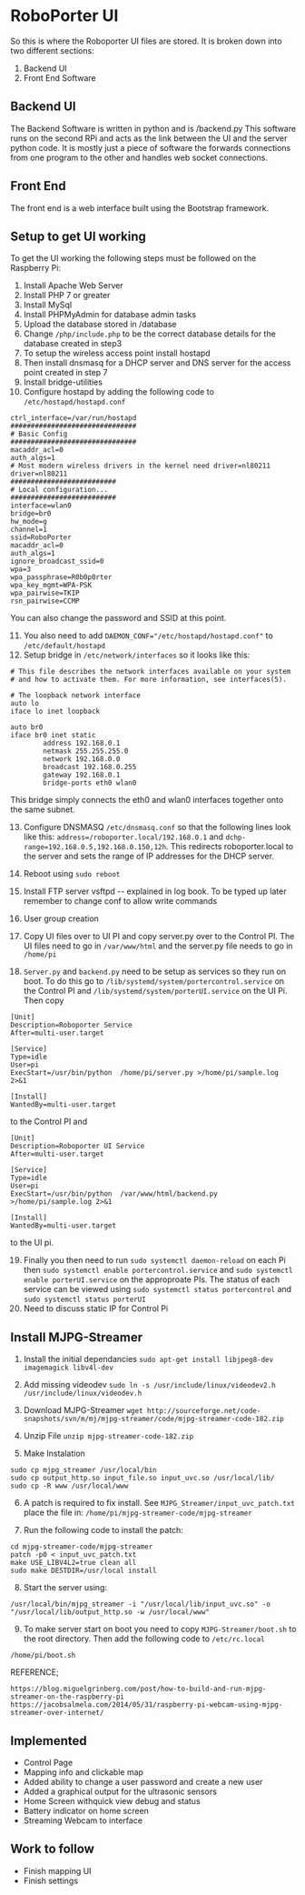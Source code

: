 # RoboPorter UI
So this is where the Roboporter UI files are stored. It is broken down into two different sections:
1. Backend UI
2. Front End Software

## Backend UI
The Backend Software is written in python and is /backend.py This software runs on the second RPi and acts as the link between the UI and the server python code. It is mostly just a piece of software the forwards connections from one program to the other and handles web socket connections.

## Front End 
The front end is a web interface built using the Bootstrap framework. 

## Setup to get UI working
To get the UI working the following steps must be followed on the Raspberry Pi:
1. Install Apache Web Server 
2. Install PHP 7 or greater
3. Install MySql 
4. Install PHPMyAdmin for database admin tasks
5. Upload the database stored in /database
6. Change `/php/include.php` to be the correct database details for the database created in step3
7. To setup the wireless access point install hostapd
8. Then install dnsmasq for a DHCP server and DNS server for the access point created in step 7
9. Install bridge-utilities  
10. Configure hostapd by adding the following code to `/etc/hostapd/hostapd.conf` 
```
ctrl_interface=/var/run/hostapd
###############################
# Basic Config
###############################
macaddr_acl=0
auth_algs=1
# Most modern wireless drivers in the kernel need driver=nl80211
driver=nl80211
##########################
# Local configuration...
##########################
interface=wlan0
bridge=br0
hw_mode=g
channel=1
ssid=RoboPorter
macaddr_acl=0
auth_algs=1
ignore_broadcast_ssid=0
wpa=3
wpa_passphrase=R0b0p0rter
wpa_key_mgmt=WPA-PSK
wpa_pairwise=TKIP
rsn_pairwise=CCMP

``` 
You can also change the password and SSID at this point.

11. You also need to add `DAEMON_CONF="/etc/hostapd/hostapd.conf"` to `/etc/default/hostapd`
12. Setup bridge in `/etc/network/interfaces` so it looks like this:
```
# This file describes the network interfaces available on your system
# and how to activate them. For more information, see interfaces(5).

# The loopback network interface
auto lo
iface lo inet loopback

auto br0
iface br0 inet static
        address 192.168.0.1
        netmask 255.255.255.0
        network 192.168.0.0
        broadcast 192.168.0.255
        gateway 192.168.0.1
        bridge-ports eth0 wlan0
``` 
This bridge simply connects the eth0 and wlan0 interfaces together onto the same subnet.

13. Configure DNSMASQ `/etc/dnsmasq.conf` so that the following lines look like this: `address=/roboporter.local/192.168.0.1` and 
`dchp-range=192.168.0.5,192.168.0.150,12h`. This redirects roboporter.local to the server and sets the range of IP addresses for the DHCP server.

14. Reboot using `sudo reboot` 
15. Install FTP server vsftpd -- explained in log book. To be typed up later remember to change conf to allow write commands
16. User group creation
17. Copy UI files over to UI PI and copy server.py over to the Control PI. The UI files need to go in `/var/www/html` and the server.py file needs to go in `/home/pi`
18. `Server.py` and `backend.py` need to be setup as services so they run on boot. To do this go to `/lib/systemd/system/portercontrol.service` on the Control PI and `/lib/systemd/system/porterUI.service` on the UI Pi. Then copy 
``` 
[Unit]
Description=Roboporter Service
After=multi-user.target

[Service]
Type=idle
User=pi
ExecStart=/usr/bin/python  /home/pi/server.py >/home/pi/sample.log 2>&1

[Install]
WantedBy=multi-user.target

```
to the Control PI and 

```
[Unit]
Description=Roboporter UI Service
After=multi-user.target

[Service]
Type=idle
User=pi
ExecStart=/usr/bin/python  /var/www/html/backend.py >/home/pi/sample.log 2>&1

[Install]
WantedBy=multi-user.target
``` 
to the UI pi.

19. Finally you then need to run `sudo systemctl daemon-reload` on each Pi then `sudo systemctl enable portercontrol.service` and `sudo systemctl enable porterUI.service` on the approproate PIs. The status of each service can be viewed using `sudo systemctl status portercontrol` and `sudo systemctl status porterUI`
20. Need to discuss static IP for Control Pi

## Install MJPG-Streamer

1. Install the initial dependancies 
`sudo apt-get install libjpeg8-dev imagemagick libv4l-dev`
2. Add missing videodev 
`sudo ln -s /usr/include/linux/videodev2.h /usr/include/linux/videodev.h`
3. Download MJPG-Streamer 
`wget http://sourceforge.net/code-snapshots/svn/m/mj/mjpg-streamer/code/mjpg-streamer-code-182.zip`
4. Unzip File 
`unzip mjpg-streamer-code-182.zip`

5. Make Instalation 
```
sudo cp mjpg_streamer /usr/local/bin
sudo cp output_http.so input_file.so input_uvc.so /usr/local/lib/
sudo cp -R www /usr/local/www
```
6. A patch is required to fix install. See `MJPG_Streamer/input_uvc_patch.txt`
place the file in: 
`/home/pi/mjpg-streamer-code/mjpg-streamer`

7. Run the following code to install the patch:

```
cd mjpg-streamer-code/mjpg-streamer
patch -p0 < input_uvc_patch.txt
make USE_LIBV4L2=true clean all
sudo make DESTDIR=/usr/local install
```
8. Start the server using:
```
/usr/local/bin/mjpg_streamer -i "/usr/local/lib/input_uvc.so" -o "/usr/local/lib/output_http.so -w /usr/local/www"
```
9. To make server start on boot you need to copy `MJPG-Streamer/boot.sh` to the root directory. Then add the following code to `/etc/rc.local` 
```
/home/pi/boot.sh
```

REFERENCE;

`https://blog.miguelgrinberg.com/post/how-to-build-and-run-mjpg-streamer-on-the-raspberry-pi`
`https://jacobsalmela.com/2014/05/31/raspberry-pi-webcam-using-mjpg-streamer-over-internet/`

## Implemented
* Control Page
* Mapping info and clickable map 
* Added ability to change a user password and create a new user
* Added a graphical output for the ultrasonic sensors
* Home Screen withquick view debug and status
* Battery indicator on home screen 
* Streaming Webcam to interface

## Work to follow
* Finish mapping UI
* Finish settings
